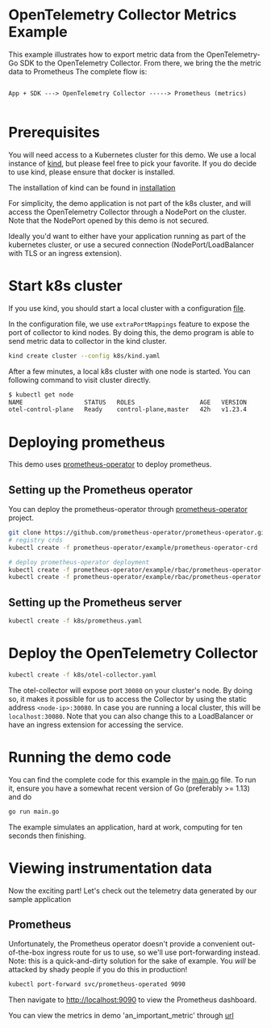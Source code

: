 # OpenTelemetry Collector Metrics Example

This example illustrates how to export metric data from 
the OpenTelemetry-Go SDK to the OpenTelemetry Collector. 
From there, we bring the the metric data to Prometheus
The complete flow is:

```

App + SDK ---> OpenTelemetry Collector -----> Prometheus (metrics)
                                          
```

# Prerequisites

You will need access to a Kubernetes cluster for this demo. We use a local
instance of [kind](https://kind.sigs.k8s.io/), but please feel free to pick
your favorite. If you do decide to use kind, please ensure that docker is installed.

The installation of kind can be found in [installation](https://kind.sigs.k8s.io/docs/user/quick-start/#installation)

For simplicity, the demo application is not part of the k8s cluster, and will
access the OpenTelemetry Collector through a NodePort on the cluster. Note that
the NodePort opened by this demo is not secured.

Ideally you'd want to either have your application running as part of the
kubernetes cluster, or use a secured connection (NodePort/LoadBalancer with TLS
or an ingress extension).

# Start k8s cluster

If you use kind, you should start a local cluster with a configuration [file](./k8s/kind.yaml).

In the configuration file, we use `extraPortMappings` feature to expose the port of collector to kind nodes. 
By doing this, the demo program is able to send metric data to collector in the kind cluster.

```bash
kind create cluster --config k8s/kind.yaml
```

After a few minutes, a local k8s cluster with one node is started. You can following command to visit cluster directly.
```bash
$ kubectl get node
NAME                 STATUS   ROLES                  AGE   VERSION
otel-control-plane   Ready    control-plane,master   42h   v1.23.4
```

# Deploying prometheus

This demo uses [prometheus-operator](https://prometheus-operator.dev/) to deploy prometheus.

## Setting up the Prometheus operator

You can deploy the prometheus-operator through [prometheus-operator](https://github.com/prometheus-operator/kube-prometheus) project.

```bash
git clone https://github.com/prometheus-operator/prometheus-operator.git
# registry crds
kubectl create -f prometheus-operator/example/prometheus-operator-crd

# deploy prometheus-operator deployment
kubectl create -f prometheus-operator/example/rbac/prometheus-operator-crd
kubectl create -f prometheus-operator/example/rbac/prometheus-operator
```

## Setting up the Prometheus server

```bash
kubectl create -f k8s/prometheus.yaml
```

# Deploy the OpenTelemetry Collector

```bash
kubectl create -f k8s/otel-collector.yaml
```

The otel-collector will expose port `30080` on your cluster's node. By doing so, it makes it possible for us to access the Collector by using the static address `<node-ip>:30080`. In case you are running a local cluster, this will be `localhost:30080`. Note that you can also change this to a LoadBalancer or have an ingress extension for accessing the service.

# Running the demo code

You can find the complete code for this example in the [main.go](./main.go)
file. To run it, ensure you have a somewhat recent version of Go (preferably >=
1.13) and do

```bash
go run main.go
```

The example simulates an application, hard at work, computing for ten seconds
then finishing.

# Viewing instrumentation data

Now the exciting part! Let's check out the telemetry data generated by our
sample application

## Prometheus

Unfortunately, the Prometheus operator doesn't provide a convenient
out-of-the-box ingress route for us to use, so we'll use port-forwarding
instead. Note: this is a quick-and-dirty solution for the sake of example.
You *will* be attacked by shady people if you do this in production!

```bash
kubectl port-forward svc/prometheus-operated 9090
```

Then navigate to [http://localhost:9090](http://localhost:9090) to view
the Prometheus dashboard.

You can view the metrics in demo 'an_important_metric' through [url](http://localhost:9090/graph?g0.expr=an_important_metric&g0.tab=1&g0.stacked=0&g0.show_exemplars=0&g0.range_input=1h) 